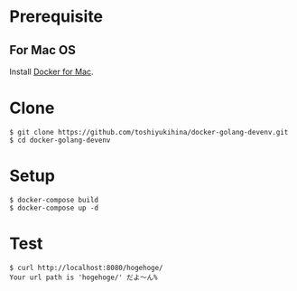 # Prerequisite

## For Mac OS

Install [Docker for Mac](https://docs.docker.com/docker-for-mac/install/).

# Clone

```
$ git clone https://github.com/toshiyukihina/docker-golang-devenv.git
$ cd docker-golang-devenv
```

# Setup

```
$ docker-compose build
$ docker-compose up -d
```

# Test

```
$ curl http://localhost:8080/hogehoge/
Your url path is 'hogehoge/' だよ〜ん%
```
